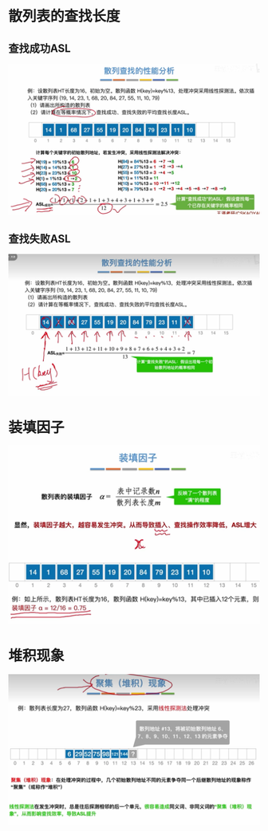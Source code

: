 
# 散列表的查找长度
## 查找成功ASL
![输入图片说明](/imgs/2025-09-08/26sLRXuxADKuV9QE.png)

## 查找失败ASL
![输入图片说明](/imgs/2025-09-08/UtWr4fHDhbvw3dk3.png)

# 装填因子
![输入图片说明](/imgs/2025-09-08/tcJhUksLVMixtTeO.png)

# 堆积现象
![输入图片说明](/imgs/2025-09-08/1heqMWxy9aHGziGY.png)
<!--stackedit_data:
eyJoaXN0b3J5IjpbLTExNTE0MzE4MDZdfQ==
-->